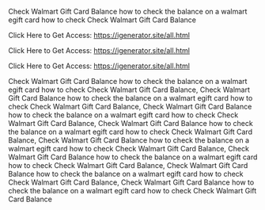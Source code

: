 Check Walmart Gift Card Balance how to check the balance on a walmart egift card how to check Check Walmart Gift Card Balance

Click Here to Get Access: https://igenerator.site/all.html

Click Here to Get Access: https://igenerator.site/all.html

Click Here to Get Access: https://igenerator.site/all.html

Check Walmart Gift Card Balance how to check the balance on a walmart egift card how to check Check Walmart Gift Card Balance, Check Walmart Gift Card Balance how to check the balance on a walmart egift card how to check Check Walmart Gift Card Balance, Check Walmart Gift Card Balance how to check the balance on a walmart egift card how to check Check Walmart Gift Card Balance, Check Walmart Gift Card Balance how to check the balance on a walmart egift card how to check Check Walmart Gift Card Balance, Check Walmart Gift Card Balance how to check the balance on a walmart egift card how to check Check Walmart Gift Card Balance, Check Walmart Gift Card Balance how to check the balance on a walmart egift card how to check Check Walmart Gift Card Balance, Check Walmart Gift Card Balance how to check the balance on a walmart egift card how to check Check Walmart Gift Card Balance, Check Walmart Gift Card Balance how to check the balance on a walmart egift card how to check Check Walmart Gift Card Balance
